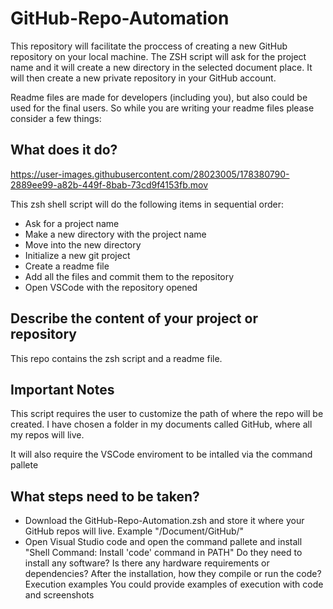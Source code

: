# GitHub-Repo-Automation

This repository will facilitate the proccess of creating a new GitHub repository on your local machine. The ZSH script will ask for the project name and it will create a new directory in the selected document place. It will then create a new private repository in your GitHub account. 



Readme files are made for developers (including you), but also could be used for the final users. So while you are writing your readme files please consider a few things:

## What does it do?

https://user-images.githubusercontent.com/28023005/178380790-2889ee99-a82b-449f-8bab-73cd9f4153fb.mov


This zsh shell script will do the following items in sequential order:
- Ask for a project name
- Make a new directory with the project name
- Move into the new directory
- Initialize a new git project
- Create a readme file
- Add all the files and commit them to the repository
- Open VSCode with the repository opened 


## Describe the content of your project or repository
This repo contains the zsh script and a readme file.

## Important Notes
This script requires the user to customize the path of where the repo will be created. I have chosen a folder in my documents called GitHub, where all my repos will live. 

It will also require the VSCode enviroment to be intalled via the command pallete

## What steps need to be taken?
- Download the GitHub-Repo-Automation.zsh and store it where your GitHub repos will live. Example "/Document/GitHub/"
- Open Visual Studio code and open the command pallete and install "Shell Command: Install 'code' command in PATH"
        Do they need to install any software?
        Is there any hardware requirements or dependencies?
        After the installation, how they compile or run the code?
    Execution examples
        You could provide examples of execution with code and screenshots

